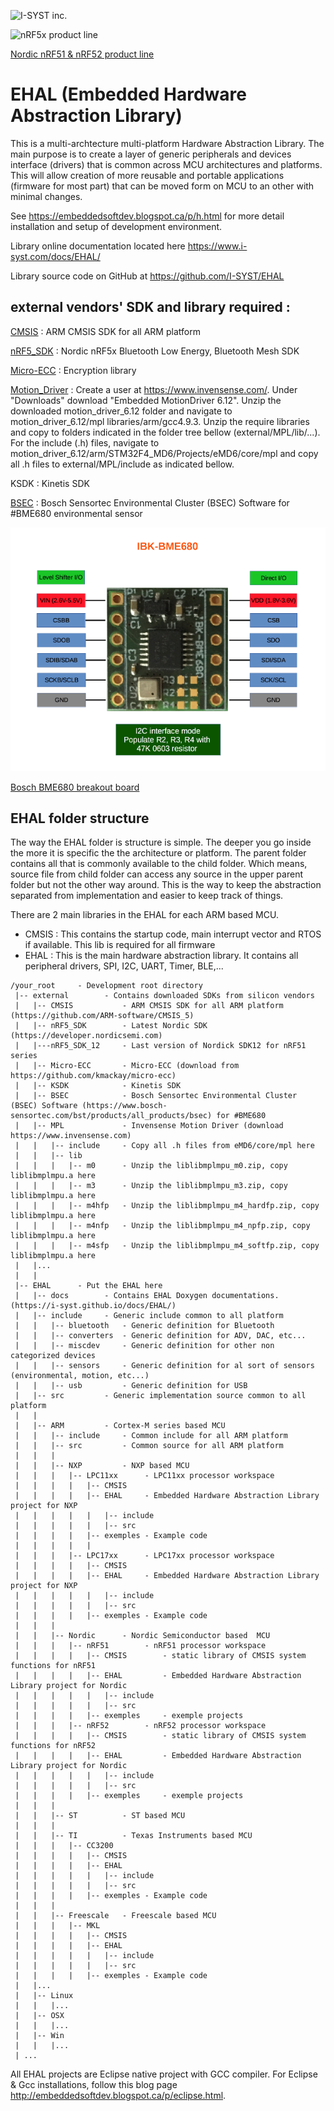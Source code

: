 ![I-SYST inc.](https://www.i-syst.com/images/HeaderLogo.png) 
 
![nRF5x product line](https://www.i-syst.com/images/nRF5_Products_1024.png) 
 
<p align="center"> 
 
[Nordic nRF51 & nRF52 product line](https://www.tindie.com/stores/hnhoan/)
 
</p> 
 

EHAL (Embedded Hardware Abstraction Library)
====
 
This is a multi-archtecture multi-platform Hardware Abstraction Library. The main purpose is to create a layer of generic peripherals and devices interface (drivers) that is common across MCU architectures and platforms. This will allow creation of more reusable and portable applications (firmware for most part) that can be moved form on MCU to an other with minimal changes.      
 
See https://embeddedsoftdev.blogspot.ca/p/h.html for more detail installation and setup of development environment.

Library online documentation located here https://www.i-syst.com/docs/EHAL/ 
 
Library source code on GitHub at https://github.com/I-SYST/EHAL 

external vendors' SDK and library required :
--- 
 
[CMSIS](https://github.com/ARM-software/CMSIS_5) : ARM CMSIS SDK for all ARM platform

[nRF5_SDK](https://developer.nordicsemi.com)  : Nordic nRF5x Bluetooth Low Energy, Bluetooth Mesh SDK

[Micro-ECC](https://github.com/kmackay/micro-ecc) : Encryption library

[Motion_Driver](https://www.invensense.com/) : Create a user at https://www.invensense.com/. Under "Downloads" download "Embedded MotionDriver 6.12". Unzip the downloaded motion_driver_6.12 folder and navigate to motion_driver_6.12/mpl libraries/arm/gcc4.9.3. Unzip the require libraries and copy to folders indicated in the folder tree bellow (external/MPL/lib/...). For the include (.h) files, navigate to motion_driver_6.12/arm/STM32F4_MD6/Projects/eMD6/core/mpl and copy all .h files to external/MPL/include as indicated bellow.

KSDK      : Kinetis SDK

[BSEC](https://www.bosch-sensortec.com/bst/products/all_products/bsec) : Bosch Sensortec Environmental Cluster (BSEC) Software for #BME680 environmental sensor  

![IBK-BME680](docs/image/IBK-BME680_PinOut_640.png) 
 
<p align="center"> 
  
[Bosch BME680 breakout board](https://www.tindie.com/products/hnhoan/bme680-temperature-pressure-humidity-gas-sensor/)
 
</p> 
 
 
EHAL folder structure
---
 
The way the EHAL folder is structure is simple.  The deeper you go inside the more it is specific the the architecture or platform.  The parent folder contains all that is commonly available to the child folder.  Which means, source file from child folder can access any source in the upper parent folder but not the other way around.  This is the way to keep the abstraction separated from implementation and easier to keep track of things.

There are 2 main libraries in the EHAL for each ARM based MCU.  
- CMSIS : This contains the startup code, main interrupt vector and RTOS if available.  This lib is required for all firmware
- EHAL : This is the main hardware abstraction library. It contains all peripheral drivers, SPI, I2C, UART, Timer, BLE,...

```
/your_root     - Development root directory
 |-- external        - Contains downloaded SDKs from silicon vendors
 |   |-- CMSIS           - ARM CMSIS SDK for all ARM platform (https://github.com/ARM-software/CMSIS_5)
 |   |-- nRF5_SDK        - Latest Nordic SDK (https://developer.nordicsemi.com)
 |   |---nRF5_SDK_12     - Last version of Nordick SDK12 for nRF51 series
 |   |-- Micro-ECC       - Micro-ECC (download from https://github.com/kmackay/micro-ecc)
 |   |-- KSDK            - Kinetis SDK
 |   |-- BSEC            - Bosch Sensortec Environmental Cluster (BSEC) Software (https://www.bosch-sensortec.com/bst/products/all_products/bsec) for #BME680
 |   |-- MPL             - Invensense Motion Driver (download https://www.invensense.com)
 |   |   |-- include     - Copy all .h files from eMD6/core/mpl here
 |   |   |-- lib
 |   |   |   |-- m0      - Unzip the liblibmplmpu_m0.zip, copy liblibmplmpu.a here
 |   |   |   |-- m3      - Unzip the liblibmplmpu_m3.zip, copy liblibmplmpu.a here
 |   |   |   |-- m4hfp   - Unzip the liblibmplmpu_m4_hardfp.zip, copy liblibmplmpu.a here
 |   |   |   |-- m4nfp   - Unzip the liblibmplmpu_m4_npfp.zip, copy liblibmplmpu.a here
 |   |   |   |-- m4sfp   - Unzip the liblibmplmpu_m4_softfp.zip, copy liblibmplmpu.a here
 |   |...
 |   |
 |-- EHAL      - Put the EHAL here
 |   |-- docs        - Contains EHAL Doxygen documentations. (https://i-syst.github.io/docs/EHAL/)
 |   |-- include     - Generic include common to all platform
 |   |   |-- bluetooth   - Generic definition for Bluetooth
 |   |   |-- converters  - Generic definition for ADV, DAC, etc...
 |   |   |-- miscdev     - Generic definition for other non categorized devices
 |   |   |-- sensors     - Generic definition for al sort of sensors (environmental, motion, etc...)
 |   |   |-- usb         - Generic definition for USB
 |   |-- src         - Generic implementation source common to all platform
 |   |
 |   |-- ARM         - Cortex-M series based MCU
 |   |   |-- include     - Common include for all ARM platform
 |   |   |-- src         - Common source for all ARM platform
 |   |   |
 |   |   |-- NXP         - NXP based MCU
 |   |   |   |-- LPC11xx      - LPC11xx processor workspace
 |   |   |   |   |-- CMSIS
 |   |   |   |   |-- EHAL     - Embedded Hardware Abstraction Library project for NXP
 |   |   |   |   |   |-- include
 |   |   |   |   |   |-- src
 |   |   |   |   |-- exemples - Example code
 |   |   |   |   |
 |   |   |   |-- LPC17xx      - LPC17xx processor workspace
 |   |   |   |   |-- CMSIS
 |   |   |   |   |-- EHAL     - Embedded Hardware Abstraction Library project for NXP
 |   |   |   |   |   |-- include
 |   |   |   |   |   |-- src
 |   |   |   |   |-- exemples - Example code
 |   |   |
 |   |   |-- Nordic      - Nordic Semiconductor based  MCU
 |   |   |   |-- nRF51        - nRF51 processor workspace
 |   |   |   |   |-- CMSIS        - static library of CMSIS system functions for nRF51
 |   |   |   |   |-- EHAL         - Embedded Hardware Abstraction Library project for Nordic
 |   |   |   |   |   |-- include
 |   |   |   |   |   |-- src
 |   |   |   |   |-- exemples     - exemple projects
 |   |   |   |-- nRF52        - nRF52 processor workspace
 |   |   |   |   |-- CMSIS        - static library of CMSIS system functions for nRF52
 |   |   |   |   |-- EHAL         - Embedded Hardware Abstraction Library project for Nordic
 |   |   |   |   |   |-- include
 |   |   |   |   |   |-- src
 |   |   |   |   |-- exemples     - exemple projects
 |   |   |
 |   |   |-- ST          - ST based MCU
 |   |   |
 |   |   |-- TI          - Texas Instruments based MCU
 |   |   |   |-- CC3200
 |   |   |   |   |-- CMSIS
 |   |   |   |   |-- EHAL
 |   |   |   |   |   |-- include
 |   |   |   |   |   |-- src
 |   |   |   |   |-- exemples - Example code
 |   |   |
 |   |   |-- Freescale   - Freescale based MCU
 |   |   |   |-- MKL
 |   |   |   |   |-- CMSIS
 |   |   |   |   |-- EHAL
 |   |   |   |   |   |-- include
 |   |   |   |   |   |-- src
 |   |   |   |   |-- exemples - Example code
 |   |...
 |   |-- Linux
 |   |   |...
 |   |-- OSX
 |   |   |...
 |   |-- Win
 |   |   |...
 | ...
```
 
All EHAL projects are Eclipse native project with GCC compiler.  For Eclipse & Gcc installations, follow this blog page http://embeddedsoftdev.blogspot.ca/p/eclipse.html. 
 
